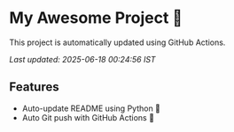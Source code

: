 # My Awesome Project 🚀

This project is automatically updated using GitHub Actions.

_Last updated: 2025-06-18 00:24:56 IST_

## Features
- Auto-update README using Python 🐍
- Auto Git push with GitHub Actions 🤖
